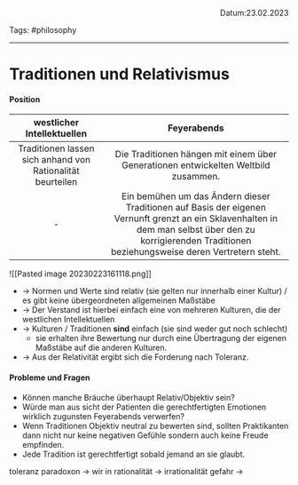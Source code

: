 <p align="right">Datum:23.02.2023</p>

Tags: #philosophy 

---
# Traditionen und Relativismus
#### Position
westlicher Intellektuellen | Feyerabends 
:-:|:-:
Traditionen lassen sich anhand von Rationalität beurteilen | Die Traditionen hängen mit einem über Generationen entwickelten Weltbild zusammen.
- |Ein bemühen um das Ändern dieser Traditionen auf Basis der eigenen Vernunft grenzt an ein Sklavenhalten in dem man selbst über den zu korrigierenden Traditionen beziehungsweise deren Vertretern steht.

![[Pasted image 20230223161118.png]]
- → Normen und Werte sind relativ (sie gelten nur innerhalb einer Kultur) / es gibt keine übergeordneten allgemeinen Maßstäbe
- → Der Verstand ist hierbei einfach eine von mehreren Kulturen, die der westlichen Intellektuellen
- → Kulturen / Traditionen **sind** einfach (sie sind weder gut noch schlecht)
	- sie erhalten ihre Bewertung nur durch eine Übertragung der eigenen Maßstäbe auf die anderen Kulturen.
- → Aus der Relativität ergibt sich die Forderung nach Toleranz.



#### Probleme und Fragen
- Können manche Bräuche überhaupt Relativ/Objektiv sein?
- Würde man aus sicht der Patienten die gerechtfertigten Emotionen wirklich zugunsten Feyerabends verwerfen?
- Wenn Traditionen Objektiv neutral zu bewerten sind, sollten Praktikanten dann nicht nur keine negativen Gefühle sondern auch keine Freude empfinden.
- Jede Tradition ist gerechtfertigt sobald jemand an sie glaubt.




toleranz paradoxon → wir in rationalität → irrationalität gefahr → 

